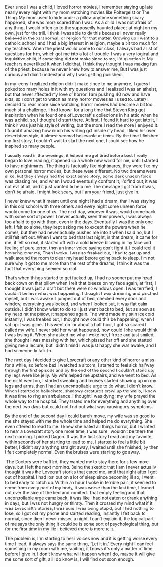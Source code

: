  

Ever since I was a child, I loved horror movies, I remember staying up late nearly every night with my mom watching movies like Poltergeist or The Thing. My mom used to hide under a pillow anytime something scary happened, she was more scared than I was. As a child I was not afraid of any thing, I would often go to the supposedly haunted places at night on my own, just for the trill. I think I was able to do this because I never really believed in the paranormal, or religion for that matter. Growing up I went to a catholic school, and I had a big interest in religion, maybe a bit too much for my teachers. When the priest would come to our class, I always had a list of questions for him, which got me into a lot of trouble. I was a very logical and inquisitive child, if something did not make since to me, I'd question it. My teachers never liked it when I did that, I think they thought I was making fun of the priest, because he never knew how to answer me, But I was just curious and didn’t understand why I was getting punished. 

In my teens I realized religion didn’t make since to me anymore, I guess I poked too many holes in it with my questions and I realized I was an atheist, but that never affected my love of horror. I am pushing 40 now and have kids, so I don’t get to watch as many horror movies as I used to. Lately I decided to read more since watching horror movies had become a bit too much of a challenge. I had known for a long time that Steven King got inspiration when he found one of Lovecraft's collections in his attic when he was a child. so, I thought I’d start there. At first, I found it hard to get into it, I think it was just his style of writing, but the more I read the more I enjoyed it. I found it amazing how much his writing got inside my head, I liked his over description style, it almost seemed believable at times. By the time I finished my first story, I couldn’t wait to start the next one, I could see how he inspired so many people.  

I usually read in the evenings, it helped me get tired before bed. I really began to love reading, it opened up a whole new world for me, until I started to have nightmares. The thing is I actually like nightmares, they were like my own personal horror movies, but these were different. No two dreams were alike, but they always had the exact same story; some dark unseen force was chasing me, and when I would eventually confront it, I'd find out, it was not evil at all, and it just wanted to help me. The message I got from it was, don’t be afraid, I might look scary, but I am your friend, just give in.  

I never knew what it meant until one night I had a dream, that I was staying in this old school with three others and every night some unseen force would come for one of us. The next day, whoever it was, would come back with some sort of power, I never actually seen their powers, I was always too afraid to go with them, even in the days. Eventually I was the only one left, I felt so alone, they kept asking me to except the powers when he comes, but they had never actually pushed me into it when I said no, but I still felt left out. When I went to bed that last night, in that dream, it came for me, it felt so real, it started off with a cold breeze blowing in my face and feeling of pure terror, then an inner voice saying don’t fight it. I could feel it hovering over me, Then I woke. I was so freaked out, I had to get up and walk around the room to clear my head before going back to sleep. I’m not sure why it got to me more than the rest of the dreams, I think it was the fact that everything seemed so real.  

That’s when things started to get fucked up, I had no sooner put my head back down on that pillow when I felt that breeze on my face again, at first, I thought it was just a draft but there were no windows open. I was terrified, I couldn’t believe what was happening, I thought I was dreaming and pinched myself, but I was awake. I jumped out of bed, checked every door and window, everything was locked, and when I looked out, it was flat calm outside. I didn’t know what to do so I just went back to bed, but as soon as my head hit the pillow, it happened again. The wind made my skin ice cold instantly, I was freaked out, I thought how could this be happening, when I sat up it was gone. This went on for about a half hour, I got so scared I called my wife. I never told her what happened, how could I she would think I was losing it. When she asked me why I woke her, I froze and just smiled, she thought I was messing with her, which pissed her off and she started giving me a lecture, but I didn’t mind I was just happy she was awake, and I had someone to talk to.  

The next day I decided to give Lovecraft or any other kind of horror a miss for a while, so before bed I watched a sitcom. I started to feel sick halfway through the first episode and by the end of the second I couldn’t stand up; my legs were like jelly. My wife helped me upstairs, and we went to bed. As the night went on, I started sweating and bruises started showing up on my legs and arms, then I had an uncontrollable urge to do what. I didn’t know. When I started to hallucinate, shadowy creatures crawl up the walls, I knew it was time to ring an ambulance. I thought I was dying; my wife prayed the whole way to the hospital. They tested me for everything and anything over the next two days but could not find out what was causing my symptoms. 

By the end of the second day I could barely move, my wife was so good to me she stayed with me the whole time and helped me do everything. She even offered to read to me. I knew she hated all things horror, but I wanted to hear a Lovecraft story one more time, I was sure I wouldn’t be there the next morning. I picked Dagon. It was the first story I read and my favorite, within seconds of her starting to read to me, I started to feel a little bit better, I didn’t say anything straight away, I waited until she finished, by then I felt completely normal. Even the bruises were starting to go away. 

 The Doctors were baffled, they wanted me to stay there for a few more days, but I left the next morning. Being the skeptic that I am I never actually thought it was the Lovecraft stories that cured me, until that night after I got out of hospital. I had lost out on a lot of sleep since becoming ill so, I went to bed early to catch up. Within an hour I woke in terrible pain, it seemed to come from every part of my body, it was worse than the last time, I leaned out over the side of the bed and vomited. That empty feeling and that uncontrollable urge came back, it was like I had not eaten or drank anything in days, but I was not hungry or thirsty. Then it crossed my mind what if it was Lovecraft's stories, I was sure I was being stupid, but I had nothing to lose, so I got out my phone and started reading, instantly I felt back to normal, since then I never missed a night. I can’t explain it, the logical part of me says the only thing it could be is some sort of psychological thing, but for the first time in my life I believed there is more to it. 

The problem is, I'm starting to hear voices now and it is getting worse every time I read, it always says the same thing, “Let it in.” Every night I can feel something in my room with me, waiting, it knows it's only a matter of time before I give in. I don’t know what will happen when I do, maybe it will give me some sort of gift, all I do know is, I will find out soon enough.